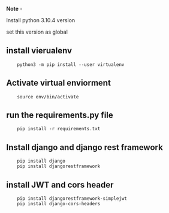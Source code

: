 **Note** -

Install python 3.10.4 version

set this version as global 

## install vierualenv

        python3 -m pip install --user virtualenv

        
## Activate virtual enviorment

        source env/bin/activate
        
## run the requirements.py file
        pip install -r requirements.txt

## Install django and django rest framework

        pip install django
        pip install djangorestframework

## install JWT and cors header

        pip install djangorestframework-simplejwt
        pip install django-cors-headers

        
